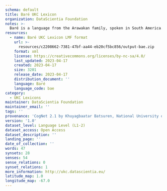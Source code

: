 ```yaml
---
schema: default
title: Baré UKC Lexicon
organization: DataScientia Foundation
notes: >-
  Baré is a language from the Arawakan family, spoken in South America. The UKC Lexicon of Baré is represented as a lexico-semantic network. It consists of words, word senses, synsets, as well as sense-level and synset-level relationships.
resources:
  - name: Baré UKC Lexicon LMF format
    url: >-
      resources/c2208662-7381-47bf-aa44-eb20cf5bc856/output-bae.zip
    format: xml
    license: https://creativecommons.org/licenses/by-nc-sa/4.0/
    last_updated: 2023-04-17
    created: 2023-04-17
    size: 3201
    release_date: 2023-04-17
    distribution_document: ''
    language: Baré
    language_code: bae
category:
  - UKC Lexicons
maintainer: DataScientia Foundation
maintainer_email: ''
tags: ''
provenance: 'CogNet 2.1 by Khuyagbaatar Batsuren, National University of Mongolia (http://cognet.ukc.disi.unitn.it); Native Languages of the Americas 2021.11. by Laura Redish and Orrin Lewis (http://www.native-languages.org); Princeton WordNet 2.1 by Princeton University (https://wordnet.princeton.edu)'
version: '1.0'
dataset_level: Language Level (L1-2)
dataset_access: Open Access
dataset_description: ''
landing_page: ''
date_of_collection: ''
words: 47
synsets: 28
senses: 54
sense_relations: 0
synset_relations: 1
more_information: http://ukc.datascientia.eu/
latitude_map: 1.0
longitude_map: -67.0
---
```

